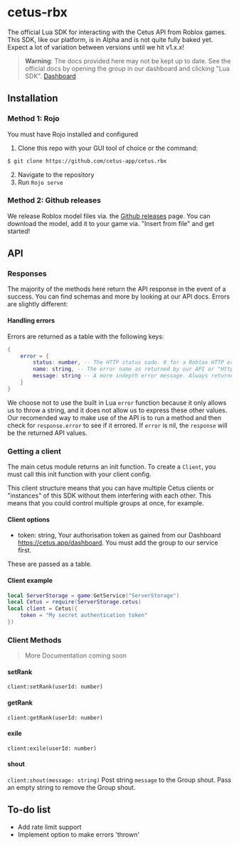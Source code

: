 # cetus-rbx
The official Lua SDK for interacting with the Cetus API from Roblox games.
This SDK, like our platform, is in Alpha and is not quite fully baked yet.
Expect a lot of variation between versions until we hit v1.x.x!

> **Warning**: The docs provided here may not be kept up to date. See the official docs by opening the group in our dashboard and clicking "Lua SDK".
> [Dashboard](https://cetus.app/dashboard)

## Installation
### Method 1: Rojo
You must have Rojo installed and configured
1. Clone this repo with your GUI tool of choice or the command:
```bash
$ git clone https://github.com/cetus-app/cetus.rbx
```
2. Navigate to the repository
3. Run `Rojo serve`

### Method 2: Github releases
We release Roblox model files via. the [Github releases](https://github.com/cetus-app/cetus-rbx/releases) page. You can download the model, add it to your game via. "Insert from file" and get started!


## API
### Responses
The majority of the methods here return the API response in the event of a success. You can find schemas and more by looking at our API docs.
Errors are slightly different:
#### Handling errors
Errors are returned as a table with the following keys:
```lua
{
    error = {
        status: number, -- The HTTP status code. 0 for a Roblox HTTP error
        name: string, -- The error name as returned by our API or "HttpError" for Roblox HTTP errors like ConnectFail.
        message: string -- A more indepth error message. Always returned unless it's an unauthorized error, in which case it may not be.
    }
}
```
We choose not to use the built in Lua `error` function because it only allows us to throw a string, and it does not allow us to express these other values.
Our recomended way to make use of the API is to run a method and then check for `response.error` to see if it errored. If `error` is nil, the `response` will be the returned API values.

### Getting a client
The main cetus module returns an init function. To create a `Client`, you must call this init function with your client config.

This client structure means that you can have multiple Cetus clients or "instances" of this SDK without them interfering with each other.
This means that you could control multiple groups at once, for example.


#### Client options
- token: string, Your authorisation token as gained from our Dashboard https://cetus.app/dashboard. You must add the group to our service first.

These are passed as a table.

#### Client example
```lua
local ServerStorage = game:GetService("ServerStorage")
local Cetus = require(ServerStorage.cetus)
local client = Cetus({
    token = "My secret authentication token"
})
```
### Client Methods
> More Documentation coming soon
#### setRank
`client:setRank(userId: number)`

#### getRank
`client:getRank(userId: number)`

#### exile
`client:exile(userId: number)`

#### shout
`client:shout(message: string)`
Post string `message` to the Group shout. Pass an empty string to remove the Group shout.

## To-do list
* Add rate limit support
* Implement option to make errors 'thrown'
